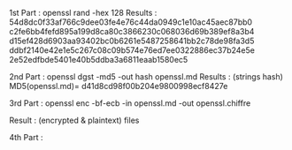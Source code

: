 1st Part : 
openssl rand -hex 128
Results : 
54d8dc0f33af766c9dee03fe4e76c44da0949c1e10ac45aec87bb0
c2fe6bb4fefd895a199d8ca80c3866230c068036d69b389ef8a3b4
d15ef428d6903aa93402bc0b6261e5487258641bb2c78de98fa3d5
ddbf2140e42e1e5c267c08c09b574e76ed7ee0322886ec37b24e5e
2e52edfbde5401e40b5ddba3a6811eaab1580ec5

2nd Part : 
openssl dgst -md5 -out hash openssl.md
Results : (strings hash)
MD5(openssl.md)= d41d8cd98f00b204e9800998ecf8427e

3rd Part : 
openssl enc -bf-ecb -in openssl.md -out openssl.chiffre 

Result : (encrypted & plaintext) files 

4th Part : 

